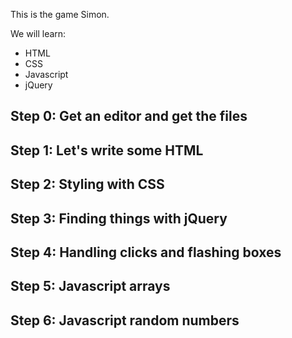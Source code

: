 This is the game Simon.

We will learn:

- HTML
- CSS
- Javascript
- jQuery

## Step 0: Get an editor and get the files

## Step 1: Let's write some HTML

## Step 2: Styling with CSS

## Step 3: Finding things with jQuery

## Step 4: Handling clicks and flashing boxes

## Step 5: Javascript arrays

## Step 6: Javascript random numbers
